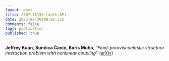 ```yaml
---
layout: post
title: 2307.16158 [math.AP]
date: 2023-07-30T08:02:33Z
comments: false
tags: publication
published: true
---
```


<b>Jeffrey Kuan</b>, <b>Sunčica Čanić</b>, <b>Boris Muha</b>, "<i>Fluid-poroviscoelastic structure interaction problem with nonlinear  coupling</i>" ([arXiv](http://arxiv.org/abs/2307.16158v1))
